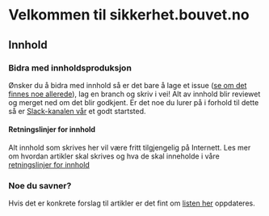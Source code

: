 # Velkommen til sikkerhet.bouvet.no

## Innhold

### Bidra med innholdsproduksjon

Ønsker du å bidra med innhold så er det bare å lage et issue ([se om det finnes noe allerede](https://github.com/bouvet/sikkerhet.bouvet.no/issues)), lag en branch og skriv i vei! Alt av innhold blir reviewet og merget ned om det blir godkjent. Er det noe du lurer på i forhold til dette så er [Slack-kanalen vår](https://bouvet.slack.com/archives/C0447R83U6M) et godt startsted.

#### Retningslinjer for innhold
Alt innhold som skrives her vil være fritt tilgjengelig på Internett. Les mer om hvordan artikler skal skrives og hva de skal inneholde i våre [retningslinjer for innhold](docs/content-guidelines.md)

### Noe du savner?

Hvis det er konkrete forslag til artikler er det fint om [listen her](https://github.com/bouvet/sikkerhet.bouvet.no/issues/22) oppdateres.

